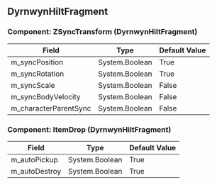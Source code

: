 ## DyrnwynHiltFragment

### Component: ZSyncTransform (DyrnwynHiltFragment)

|Field|Type|Default Value|
|-----|----|-------------|
|m_syncPosition|System.Boolean|True|
|m_syncRotation|System.Boolean|True|
|m_syncScale|System.Boolean|False|
|m_syncBodyVelocity|System.Boolean|False|
|m_characterParentSync|System.Boolean|False|

### Component: ItemDrop (DyrnwynHiltFragment)

|Field|Type|Default Value|
|-----|----|-------------|
|m_autoPickup|System.Boolean|True|
|m_autoDestroy|System.Boolean|True|


